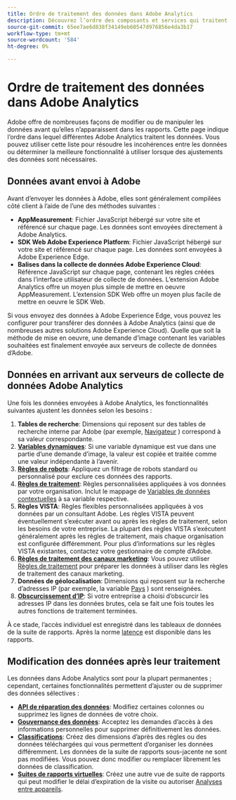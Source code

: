 ```yaml
---
title: Ordre de traitement des données dans Adobe Analytics
description: Découvrez l’ordre des composants et services qui traitent les données dans Adobe Analytics.
source-git-commit: 65ee7ae6d838f34149eb60547d976856e4da3b17
workflow-type: tm+mt
source-wordcount: '584'
ht-degree: 0%

---
```


# Ordre de traitement des données dans Adobe Analytics

Adobe offre de nombreuses façons de modifier ou de manipuler les données avant qu’elles n’apparaissent dans les rapports. Cette page indique l’ordre dans lequel différentes Adobe Analytics traitent les données. Vous pouvez utiliser cette liste pour résoudre les incohérences entre les données ou déterminer la meilleure fonctionnalité à utiliser lorsque des ajustements des données sont nécessaires.

## Données avant envoi à Adobe

Avant d’envoyer les données à Adobe, elles sont généralement compilées côté client à l’aide de l’une des méthodes suivantes :

* **AppMeasurement**: Fichier JavaScript hébergé sur votre site et référencé sur chaque page. Les données sont envoyées directement à Adobe Analytics.
* **SDK Web Adobe Experience Platform**: Fichier JavaScript hébergé sur votre site et référencé sur chaque page. Les données sont envoyées à Adobe Experience Edge.
* **Balises dans la collecte de données Adobe Experience Cloud**: Référence JavaScript sur chaque page, contenant les règles créées dans l’interface utilisateur de collecte de données. L’extension Adobe Analytics offre un moyen plus simple de mettre en oeuvre AppMeasurement. L’extension SDK Web offre un moyen plus facile de mettre en oeuvre le SDK Web.

Si vous envoyez des données à Adobe Experience Edge, vous pouvez les configurer pour transférer des données à Adobe Analytics (ainsi que de nombreuses autres solutions Adobe Experience Cloud). Quelle que soit la méthode de mise en oeuvre, une demande d’image contenant les variables souhaitées est finalement envoyée aux serveurs de collecte de données d’Adobe.

## Données en arrivant aux serveurs de collecte de données Adobe Analytics

Une fois les données envoyées à Adobe Analytics, les fonctionnalités suivantes ajustent les données selon les besoins :

1. **Tables de recherche**: Dimensions qui reposent sur des tables de recherche interne par Adobe (par exemple, [Navigateur](/help/components/dimensions/browser.md) ) correspond à sa valeur correspondante.
2. [**Variables dynamiques**](/help/implement/vars/page-vars/dynamic-variables.md): Si une variable dynamique est vue dans une partie d’une demande d’image, la valeur est copiée et traitée comme une valeur indépendante à l’avenir.
3. [**Règles de robots**](/help/admin/admin/bot-removal/bot-rules.md): Appliquez un filtrage de robots standard ou personnalisé pour exclure ces données des rapports.
4. [**Règles de traitement**](/help/admin/admin/c-processing-rules/processing-rules.md): Règles personnalisées appliquées à vos données par votre organisation. Inclut le mappage de [Variables de données contextuelles](/help/implement/vars/page-vars/contextdata.md) à sa variable respective.
5. **Règles VISTA**: Règles flexibles personnalisées appliquées à vos données par un consultant Adobe. Les règles VISTA peuvent éventuellement s’exécuter avant ou après les règles de traitement, selon les besoins de votre entreprise. La plupart des règles VISTA s’exécutent généralement après les règles de traitement, mais chaque organisation est configurée différemment. Pour plus d’informations sur les règles VISTA existantes, contactez votre gestionnaire de compte d’Adobe.
6. [**Règles de traitement des canaux marketing**](/help/components/c-marketing-channels/c-rules.md): Vous pouvez utiliser [Règles de traitement](/help/admin/admin/c-processing-rules/processing-rules.md) pour préparer les données à utiliser dans les règles de traitement des canaux marketing.
7. **Données de géolocalisation**: Dimensions qui reposent sur la recherche d’adresses IP (par exemple, la variable [Pays](/help/components/dimensions/countries.md) ) sont renseignées.
8. [**Obscurcissement d’IP**](/help/admin/admin/general-acct-settings-admin.md): Si votre entreprise a choisi d’obscurcir les adresses IP dans les données brutes, cela se fait une fois toutes les autres fonctions de traitement terminées.

À ce stade, l’accès individuel est enregistré dans les tableaux de données de la suite de rapports. Après la norme [latence](latency.md) est disponible dans les rapports.

## Modification des données après leur traitement

Les données dans Adobe Analytics sont pour la plupart permanentes ; cependant, certaines fonctionnalités permettent d’ajuster ou de supprimer des données sélectives :

* [**API de réparation des données**](https://developer.adobe.com/analytics-apis/docs/2.0/guides/endpoints/data-repair/): Modifiez certaines colonnes ou supprimez les lignes de données de votre choix.
* [**Gouvernance des données**](/help/admin/c-data-governance/an-gdpr-workflow.md): Acceptez les demandes d’accès à des informations personnelles pour supprimer définitivement les données.
* [**Classifications**](/help/components/classifications/c-classifications.md): Créez des dimensions d’après des règles ou des données téléchargées qui vous permettent d’organiser les données différemment. Les données de la suite de rapports sous-jacente ne sont pas modifiées. Vous pouvez donc modifier ou remplacer librement les données de classification.
* [**Suites de rapports virtuelles**](/help/components/vrs/vrs-about.md): Créez une autre vue de suite de rapports qui peut modifier le délai d’expiration de la visite ou autoriser [Analyses entre appareils](/help/components/cda/overview.md).
